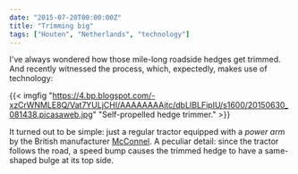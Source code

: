 ```yaml
---
date: "2015-07-20T00:00:00Z"
title: "Trimming big"
tags: ["Houten", "Netherlands", "technology"]
---
```


I've always wondered how those mile-long roadside hedges get trimmed. And recently witnessed the process, which, expectedly, makes use of technology:

<!--more-->

{{< imgfig "https://4.bp.blogspot.com/-xzCrWNMLE8Q/Vat7YULjCHI/AAAAAAAAjtc/dbLIBLFipIU/s1600/20150630_081438.picasaweb.jpg" "Self-propelled hedge trimmer." >}}

It turned out to be simple: just a regular tractor equipped with a *power arm* by the British manufacturer [McConnel](http://www.mcconnel.com/). A peculiar detail: since the tractor follows the road, a speed bump causes the trimmed hedge to have a same-shaped bulge at its top side.
